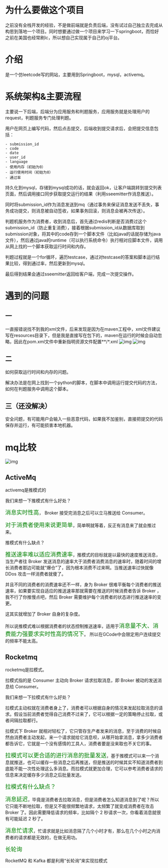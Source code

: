 # 为什么要做这个项目
之前没有全栈开发的经验，不是做前端就是负责后端，没有试过自己独立去完成从构思到落地一个项目。同时想要通过做一个项目来学习一下springboot，而恰好之前在美国也经常刷lc，所以想自己实现属于自己的oj平台。
# 介绍
是一个仿leetcode写的网站，主要用到Springboot，mysql，activemq。
# 系统架构&主要流程
主要说一下后端，后端分为应用服务和判题服务，应用服务就是处理用户的request，判题服务专门处理判题。

用户在网页上编写代码，然后点击提交，后端收到提交请求后，会把提交信息包括：

```
- submission_id
- code
- date
- user_id
- language
- 使用内存（初始为0）
- 运行使用时间（初始为0）
- 通过率
```
持久化到mysql，存储到mysql成功的话，就会返回ok，让客户端跳转到提交列表页面，然后调用接口同步获取提交运行的结果（利用sseemitter作消息推送）。

同时将submission_id作为消息发送到mq（通过事务来保证消息发送不丢失，事务成功提交，则消息被自动签收，如果事务回滚，则消息会被再次传送）。

判题机服务作为消费者，收到消息后，首先通过redis判断是否消费过这个submission_id（防止重复消费），接着根据submission_id从数据库取到submission对象，将其中的code存到一个脚本文件（比如java的话就存储为java文件），然后通过java的runtime（可以执行系统命令）执行相对应脚本文件，调用从网上找的一个脚本获取运行时间和内存。

判题过程就是一个for循环，遍历testcase，通过对testcase的答案和脚本运行结果比较，得到通过率，然后更新到mysql。

最后得到结果会通过sseemitter返回给客户端，完成一次提交操作。


# 遇到的问题
## 一
一直报错说找不到我的xml文件，后来发现是因为在maven工程中，xml文件建议写在resources目录下，但是我是直接写在包下的，maven在运行的时候会自动忽略，因此在pom.xml文件中重新指明资源文件配置<include>**/*.xml</include> 
![img](../img/gcode1.png)
![img](../img/gcode2.png)

## 二
如何获取运行时间和内存的问题。

解决办法是在网上找到一个python的脚本，在脚本中调用运行提交代码的方法，如何在判题服务中调用这个脚本。

## 三（还没解决）
安全问题，有可能用户会输入一些恶意代码，如果我不加鉴别，直接把提交的代码保存并运行，有可能损害本地机器。

# mq比较
![img](../img/mq.png)

## ActiveMq
activemq是推模式的

我们来想一下推模式有什么好处？

<font size=4 color="green">消息实时性高</font>， Broker 接受完消息之后可以立马推送给 Consumer。

<font size=4 color="green">对于消费者使用来说更简单</font>，简单啊就等着，反正有消息来了就会推过来。

推模式有什么缺点？

<font size=4 color="green">推送速率难以适应消费速率</font>，推模式的目标就是以最快的速度推送消息，当生产者往 Broker 发送消息的速率大于消费者消费消息的速率时，随着时间的增长消费者那边可能就“爆仓”了，因为根本消费不过来啊。当推送速率过快就像 DDos 攻击一样消费者就傻了。

并且不同的消费者的消费速率还不一样，身为 Broker 很难平衡每个消费者的推送速率，如果要实现自适应的推送速率那就需要在推送的时候消费者告诉 Broker ，我不行了你推慢点吧，然后 Broker 需要维护每个消费者的状态进行推送速率的变更。

这其实就增加了 Broker 自身的复杂度。

所以说推模式难以根据消费者的状态控制推送速率，适用于<font size=4 color="green">消息量不大、消费能力强要求实时性高的情况下</font>。
所以在GCode中会限定用户连续提交的频率不能太高。

## Rocketmq
rocketmq是拉模式。

拉模式指的是 Consumer 主动向 Broker 请求拉取消息，即 Broker 被动的发送消息给 Consumer。

我们来想一下拉模式有什么好处？

拉模式主动权就在消费者身上了，消费者可以根据自身的情况来发起拉取消息的请求。假设当前消费者觉得自己消费不过来了，它可以根据一定的策略停止拉取，或者间隔拉取都行。

拉模式下 Broker 就相对轻松了，它只管存生产者发来的消息，至于消费的时候自然由消费者主动发起，来一个请求就给它消息呗，从哪开始拿消息，拿多少消费者都告诉它，它就是一个没有感情的工具人，消费者要是没来取也不关它的事。

<font size=4 color="green">拉模式可以更合适的进行消息的批量发送</font>，基于推模式可以来一个消息就推送，也可以缓存一些消息之后再推送，但是推送的时候其实不知道消费者到底能不能一次性处理这么多消息。而拉模式就更加合理，它可以参考消费者请求的信息来决定缓存多少消息之后批量发送。

<font size=4 color="green">拉模式有什么缺点？</font>

<font size=4 color="green">消息延迟</font>，毕竟是消费者去拉取消息，但是消费者怎么知道消息到了呢？所以它只能不断地拉取，但是又不能很频繁地请求，太频繁了就变成消费者在攻击 Broker 了。因此需要降低请求的频率，比如隔个 2 秒请求一次，你看着消息就很有可能延迟 2 秒了。

<font size=4 color="green">消息忙请求</font>，忙请求就是比如消息隔了几个小时才有，那么在几个小时之内消费者的请求都是无效的，在做无用功。

<font size=4 color="green">长轮询</font>

RocketMQ 和 Kafka 都是利用“长轮询”来实现拉模式
